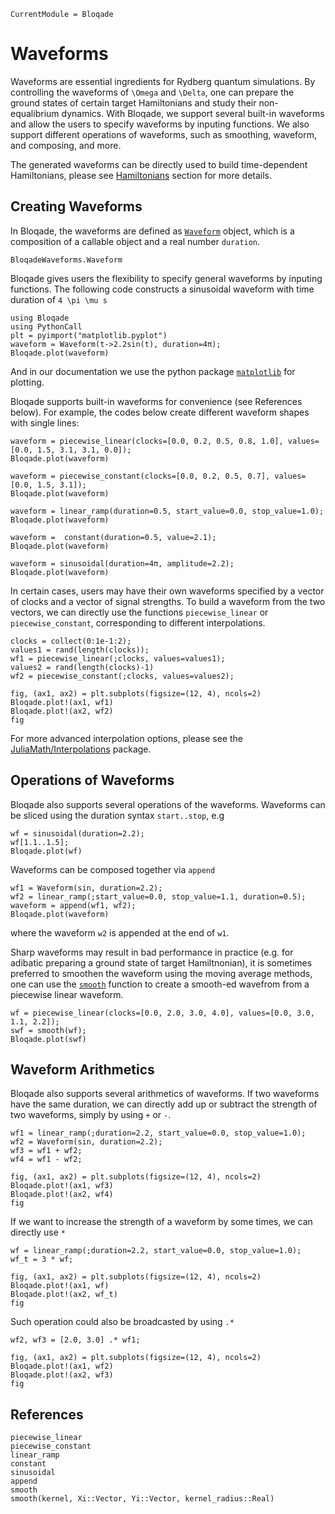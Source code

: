 ```@meta
CurrentModule = Bloqade
```

# Waveforms

Waveforms are essential ingredients for Rydberg quantum simulations. By controlling the waveforms of ``\Omega`` and ``\Delta``, one can prepare the ground states of certain target Hamiltonians and study their non-equalibrium dynamics. With Bloqade, we support several built-in waveforms and allow the users to specify waveforms by inputing functions. We also support different operations of waveforms, such as smoothing, waveform, and composing, and more. 

The generated waveforms can be directly used to build time-dependent Hamiltonians, please see [Hamiltonians](@ref) section for more details. 

## Creating Waveforms

In Bloqade, the waveforms are defined as [`Waveform`](@ref) object,
which is a composition of a callable object and a real number `duration`.

```@docs
BloqadeWaveforms.Waveform
```

Bloqade gives users the flexibility to specify general waveforms by inputing functions. The following code constructs a sinusoidal waveform with time duration of ``4 \pi \mu s``

```@example waveform
using Bloqade
using PythonCall
plt = pyimport("matplotlib.pyplot")
waveform = Waveform(t->2.2sin(t), duration=4π);
Bloqade.plot(waveform)
```
And in our documentation we use the
python package [`matplotlib`](https://matplotlib.org) for plotting.

Bloqade supports built-in waveforms for convenience (see References below). 
For example, the codes below create different waveform shapes with single lines:

```@example waveform
waveform = piecewise_linear(clocks=[0.0, 0.2, 0.5, 0.8, 1.0], values=[0.0, 1.5, 3.1, 3.1, 0.0]); 
Bloqade.plot(waveform)
```

```@example waveform
waveform = piecewise_constant(clocks=[0.0, 0.2, 0.5, 0.7], values=[0.0, 1.5, 3.1]);
Bloqade.plot(waveform)
```

```@example waveform
waveform = linear_ramp(duration=0.5, start_value=0.0, stop_value=1.0);
Bloqade.plot(waveform)
```

```@example waveform
waveform =  constant(duration=0.5, value=2.1);
Bloqade.plot(waveform)
```

```@example waveform
waveform = sinusoidal(duration=4π, amplitude=2.2); 
Bloqade.plot(waveform)
```

In certain cases, users may have their own waveforms specified by a vector of clocks and a vector of signal strengths. To build a waveform from the two vectors, we can directly use the functions `piecewise_linear` or `piecewise_constant`, corresponding to different interpolations. 

```@example waveform
clocks = collect(0:1e-1:2);
values1 = rand(length(clocks));
wf1 = piecewise_linear(;clocks, values=values1); 
values2 = rand(length(clocks)-1)
wf2 = piecewise_constant(;clocks, values=values2); 

fig, (ax1, ax2) = plt.subplots(figsize=(12, 4), ncols=2)
Bloqade.plot!(ax1, wf1)
Bloqade.plot!(ax2, wf2)
fig
```

For more advanced interpolation options, please see the [JuliaMath/Interpolations](http://juliamath.github.io/Interpolations.jl/latest/) package.

## Operations of Waveforms

Bloqade also supports several operations of the waveforms. 
Waveforms can be sliced using the duration syntax `start..stop`, e.g

```@example waveform
wf = sinusoidal(duration=2.2);
wf[1.1..1.5];
Bloqade.plot(wf)
```

Waveforms can be composed together via `append`

```@example waveform
wf1 = Waveform(sin, duration=2.2);
wf2 = linear_ramp(;start_value=0.0, stop_value=1.1, duration=0.5);
waveform = append(wf1, wf2); 
Bloqade.plot(waveform)
```

where the waveform `w2` is appended at the end of `w1`. 

Sharp waveforms may result in bad performance in practice (e.g. for adibatic preparing a ground state of target Hamiltnonian),
it is sometimes preferred to smoothen the waveform using
the moving average methods, one can use the [`smooth`](@ref)
function to create a smooth-ed wavefrom from a piecewise linear
waveform.

```@example waveform
wf = piecewise_linear(clocks=[0.0, 2.0, 3.0, 4.0], values=[0.0, 3.0, 1.1, 2.2]);
swf = smooth(wf);
Bloqade.plot(swf)
```

## Waveform Arithmetics

Bloqade also supports several arithmetics of waveforms. If two waveforms have the same duration, we can directly add up or subtract the strength of two waveforms, simply by using `+` or `-`. 

```@example waveform
wf1 = linear_ramp(;duration=2.2, start_value=0.0, stop_value=1.0);
wf2 = Waveform(sin, duration=2.2);
wf3 = wf1 + wf2; 
wf4 = wf1 - wf2;

fig, (ax1, ax2) = plt.subplots(figsize=(12, 4), ncols=2)
Bloqade.plot!(ax1, wf3)
Bloqade.plot!(ax2, wf4)
fig

```

If we want to increase the strength of a waveform by some times, we can directly use `*`

```@example waveform
wf = linear_ramp(;duration=2.2, start_value=0.0, stop_value=1.0);
wf_t = 3 * wf;

fig, (ax1, ax2) = plt.subplots(figsize=(12, 4), ncols=2)
Bloqade.plot!(ax1, wf)
Bloqade.plot!(ax2, wf_t)
fig

```

Such operation could also be broadcasted by using `.*`
```@example waveform
wf2, wf3 = [2.0, 3.0] .* wf1; 

fig, (ax1, ax2) = plt.subplots(figsize=(12, 4), ncols=2)
Bloqade.plot!(ax1, wf2)
Bloqade.plot!(ax2, wf3)
fig
```


## References


```@docs
piecewise_linear
piecewise_constant
linear_ramp
constant
sinusoidal
append
smooth
smooth(kernel, Xi::Vector, Yi::Vector, kernel_radius::Real)
```
